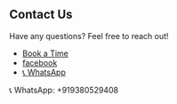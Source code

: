 ## Contact Us
Have any questions? Feel free to reach out!  

- [Book a Time](https://topmate.io/devki)
- [facebook](https://www.facebook.com/HumaraTuiTioOn)
- [📞 WhatsApp](tel:+919380529408)
  
📞 WhatsApp: +919380529408
